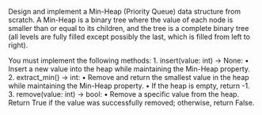 Design and implement a Min-Heap (Priority Queue) data structure from scratch. A Min-Heap is a binary tree where the value of each node is smaller than or equal to its children, and the tree is a complete binary tree (all levels are fully filled except possibly the last, which is filled from left to right).

You must implement the following methods:
	1.	insert(value: int) -> None:
	•	Insert a new value into the heap while maintaining the Min-Heap property.
	2.	extract_min() -> int:
	•	Remove and return the smallest value in the heap while maintaining the Min-Heap property.
	•	If the heap is empty, return -1.
	3.	remove(value: int) -> bool:
	•	Remove a specific value from the heap. Return True if the value was successfully removed; otherwise, return False.